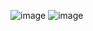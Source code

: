 ![image](https://user-images.githubusercontent.com/113089569/193537721-666bfdfa-4fc4-458f-afcc-eec0fa40b6b5.png)
![image](https://user-images.githubusercontent.com/113089569/194235009-e7ffdcdf-0640-4ba5-aea3-c89000cac5f1.png)

